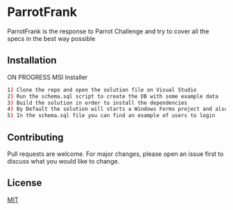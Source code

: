 # ParrotFrank

ParrotFrank is the response to Parrot Challenge and try to cover all the specs in the best way possible

## Installation

ON PROGRESS
MSI Installer

```bash
1) Clone the repo and open the solution file on Visual Studio 
2) Run the schema.sql script to create the DB with some example data
3) Build the solution in order to install the dependencies 
4) By Default the solution will starts a Windows Forms project and also a Web API project
5) In the schema.sql file you can find an example of users to login 
```

## Contributing
Pull requests are welcome. For major changes, please open an issue first to discuss what you would like to change.

## License
[MIT](https://choosealicense.com/licenses/mit/)
